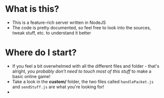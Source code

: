 # What is this?

- This is a feature-rich server written in NodeJS
- The code is pretty documented, so feel free to look into the sources, tweak stuff, etc. to understand it better

# Where do I start?

- If you feel a bit overwhelmed with all the different files and folder - that's alright,
*you probably don't need to touch most of this stuff* to make a basic online game!
- Take a look in the **custom/** folder, the two files called `handlePacket.js` and `sendStuff.js`
are what you're looking for!
- 